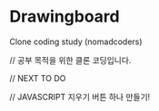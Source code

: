 # Drawingboard
Clone coding study (nomadcoders)

// 공부 목적을 위한 클론 코딩입니다.

// NEXT TO DO

// JAVASCRIPT 지우기 버튼 하나 만들기!
